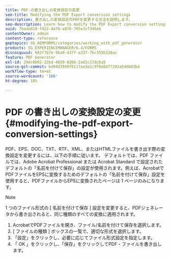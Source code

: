 ```yaml
---
title: PDF の書き出しの変換設定の変更
seo-title: Modifying the PDF Export conversion settings
description: 書き出しの変換設定のPDFを変更する方法を説明します。
seo-description: Learn how to modify the PDF Export conversion settings.
uuid: 7bade010-f422-4a76-a876-705e3cf346e6
contentOwner: admin
content-type: reference
geptopics: SG_AEMFORMS/categories/working_with_pdf_generator
products: SG_EXPERIENCEMANAGER/6.4/FORMS
discoiquuid: 982f7b7e-9ba9-437f-a337-76c355b328ac
feature: PDF Generator
exl-id: 29dc0b02-226d-4650-8266-2ad2c17dc6a5
source-git-commit: bd94d3949f0117aa3e1c9f0e84f7293a5d6b03b4
workflow-type: tm+mt
source-wordcount: '166'
ht-degree: 18%

---
```


# PDF の書き出しの変換設定の変更 {#modifying-the-pdf-export-conversion-settings}

PDF、EPS、DOC、TXT、RTF、XML、またはHTMLファイルを書き出す際の変換設定を変更するには、以下の手順に従います。 デフォルトでは、PDF ファイルでは、Adobe Acrobat Professional または Acrobat Standard で設定されたデフォルトの「名前を付けて保存」の設定が使用されます。例えば、AcrobatでPDFファイルをEPSに変換するためのデフォルトの「名前を付けて保存」設定を使用すると、PDFファイルからEPSに変換されたページは 1 ページのみになります。

>[!NOTE]
>
>1 つのファイル形式の [ 名前を付けて保存 ] 設定を変更すると、PDFジェネレータから書き出されると、同じ種類のすべての変換に適用されます。

1. AcrobatでPDFファイルを開き、ファイル/名前を付けて保存を選択します。
1. [ ファイルの種類 ] ボックスの一覧で、適切な形式を選択します。
1. 「設定」をクリックし、必要に応じてファイル形式設定を指定します。
1. 「 OK 」をクリックし、「保存」をクリックしてPDF・ファイルを書き出します。
